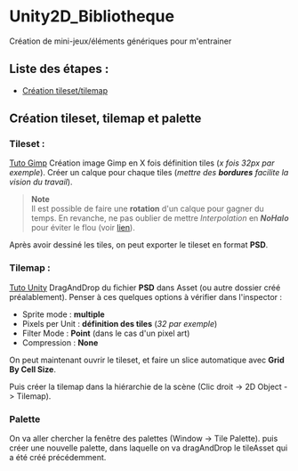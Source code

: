 # Unity2D_Bibliotheque
Création de mini-jeux/éléments génériques pour m'entrainer

## Liste des étapes :
- [Création tileset/tilemap](https://github.com/BenjaminRodot/Unity2D_Bibliotheque/edit/main/README.md#cr%C3%A9ation-tileset-tilemap-et-palette)

## Création tileset, tilemap et palette
### Tileset :
[Tuto Gimp](https://pinnguaq.com/fr/learn/pixel-art/pixel-art-3-tilling-basics-using-gimp/)
Création image Gimp en X fois définition tiles (*x fois 32px par exemple*). Créer un calque pour chaque tiles (*mettre des **bordures** facilite la vision du travail*).
> **Note**<br>
Il est possible de faire une **rotation** d'un calque pour gagner du temps. En revanche, ne pas oublier de mettre *Interpolation* en ***NoHalo*** pour éviter le flou (voir [lien](https://www.gimp-forum.net/Thread-Rotate-tool-in-2-10-blurring-layers)).

Après avoir dessiné les tiles, on peut exporter le tileset en format **PSD**.

### Tilemap :
[Tuto Unity](https://www.youtube.com/watch?v=ryISV_nH8qw)
DragAndDrop du fichier **PSD** dans Asset (ou autre dossier créé préalablement). Penser à ces quelques options à vérifier dans l'inspector :
- Sprite mode : **multiple**
- Pixels per Unit : **définition des tiles** (*32 par exemple*)
- Filter Mode : **Point** (dans le cas d'un pixel art)
- Compression : **None**

On peut maintenant ouvrir le tileset, et faire un slice automatique avec **Grid By Cell Size**.

Puis créer la tilemap dans la hiérarchie  de la scène (Clic droit -> 2D Object -> Tilemap).

### Palette
On va aller chercher la fenêtre des palettes (Window -> Tile Palette). puis créer une nouvelle palette, dans laquelle on va dragAndDrop le tileAsset qui a été créé précédemment.
